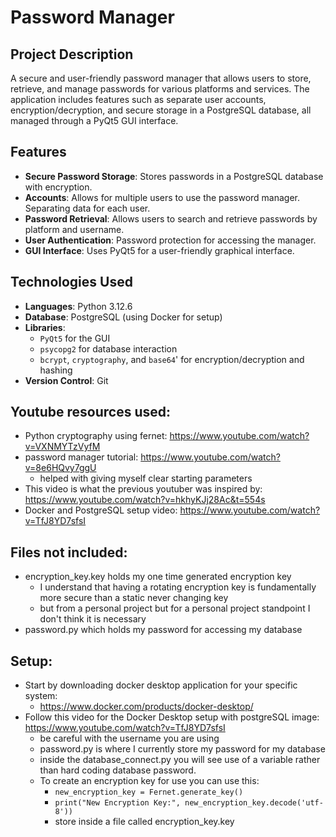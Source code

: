 # Password Manager

## Project Description
A secure and user-friendly password manager that allows users to store, retrieve, and manage passwords for various platforms and services. 
The application includes features such as separate user accounts, encryption/decryption, and secure storage in a PostgreSQL database, all managed through a PyQt5 GUI interface.

## Features
- **Secure Password Storage**: Stores passwords in a PostgreSQL database with encryption.
- **Accounts**: Allows for multiple users to use the password manager. Separating data for each user.
- **Password Retrieval**: Allows users to search and retrieve passwords by platform and username.
- **User Authentication**: Password protection for accessing the manager.
- **GUI Interface**: Uses PyQt5 for a user-friendly graphical interface.

## Technologies Used
- **Languages**: Python 3.12.6
- **Database**: PostgreSQL (using Docker for setup)
- **Libraries**:
  - `PyQt5` for the GUI
  - `psycopg2` for database interaction
  - `bcrypt`, `cryptography`, and `base64`' for encryption/decryption and hashing
- **Version Control**: Git

## Youtube resources used:
- Python cryptography using fernet: https://www.youtube.com/watch?v=VXNMYTzVyfM
- password manager tutorial: https://www.youtube.com/watch?v=8e6HQvy7ggU
  - helped with giving myself clear starting parameters
- This video is what the previous youtuber was inspired by: https://www.youtube.com/watch?v=hkhyKJj28Ac&t=554s
- Docker and PostgreSQL setup video: https://www.youtube.com/watch?v=TfJ8YD7sfsI


## Files not included:
- encryption_key.key holds my one time generated encryption key 
  - I understand that having a rotating encryption key is fundamentally more secure than a static never changing key
  - but from a personal project but for a personal project standpoint I don't think it is necessary
- password.py which holds my password for accessing my database


## Setup:
- Start by downloading docker desktop application for your specific system:
  - https://www.docker.com/products/docker-desktop/
- Follow this video for the Docker Desktop setup with postgreSQL image: https://www.youtube.com/watch?v=TfJ8YD7sfsI
  - be careful with the username you are using
  - password.py is where I currently store my password for my database
  - inside the database_connect.py you will see use of a variable rather than hard coding database password.
  - To create an encryption key for use you can use this:
    - `new_encryption_key = Fernet.generate_key()`
    - `print("New Encryption Key:", new_encryption_key.decode('utf-8'))`
    - store inside a file called encryption_key.key
  